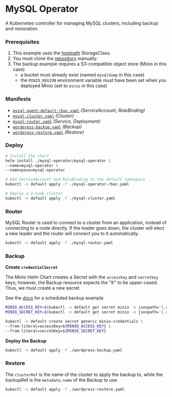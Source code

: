 # MySQL Operator

A Kubernetes controller for managing MySQL clusters, including backup and restoration.

### Prerequisites

  1. This example uses the [hostpath](https://github.com/rimusz/hostpath-provisioner) StorageClass.
  2. You must clone the [repository](https://github.com/oracle/mysql-operator) manually.
  3. The backup example requires a S3-compatible object store (Minio in this case)
     - a bucket must already exist (named `mysqldump` in this case)
     - the `MINIO_REGION` environment variable must have been set when you deployed Minio (set to `minio` in this case)

### Manifests

  - [`mysql-agent-default-rbac.yaml`](./mysql-agent-default-rbac.yaml) _(ServiceAccount, RoleBinding)_
  - [`mysql-cluster.yaml`](./mysql-cluster.yaml) _(Cluster)_
  - [`mysql-router.yaml`](./mysql-router.yaml) _(Service, Deployment)_
  - [`wordpress-backup.yaml`](./wordpress-backup.yaml) _(Backup)_
  - [`wordpress-restore.yaml`](./wordpress-restore.yaml) _(Restore)_

### Deploy

```bash
# Install the chart
helm install ./mysql-operator/mysql-operator \
--name=mysql-operator \
--namespace=mysql-operator

# Add ServiceAccount and RoleBinding to the default namespace
kubectl -n default apply -f ./mysql-operator-rbac.yaml

# Deploy a 3-node cluster
kubectl -n default apply -f ./mysql-cluster.yaml
```

### Router

MySQL Router is used to connect to a cluster from an application, instead of connecting to a node
directly. If the leader goes down, the cluster will elect a new leader and the router will
connect you to it automatically.

```bash
kubectl -n default apply -f ./mysql-router.yaml
```

### Backup

**Create `credentialSecret`**

The Minio Helm Chart creates a Secret with the `accesskey` and `secretkey` keys; however, the Backup
resource expects the "K" to be upper-cased. Thus, we must create a new secret.

See the [docs](https://github.com/oracle/mysql-operator/blob/master/docs/user/backup.md) for a
scheduled backup example.

```bash
MINIO_ACCESS_KEY=$(kubectl -n default get secret minio -o jsonpath='{.data.accesskey}' | base64 -d)
MINIO_SECRET_KEY=$(kubectl -n default get secret minio -o jsonpath='{.data.secretkey}' | base64 -d)

kubectl -n default create secret generic minio-credentials \
--from-literal=accessKey=${MINIO_ACCESS_KEY} \
--from-literal=secretKey=${MINIO_SECRET_KEY}
```

**Deploy the Backup**

```bash
kubectl -n default apply -f ./wordpress-backup.yaml
```

### Restore

The `clusterRef` is the name of the cluster to apply the backup to, while the backupRef is the
`metadata.name` of the Backup to use.

```bash
kubectl -n default apply -f ./wordpress-restore.yaml
```

